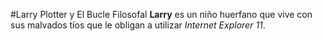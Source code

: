 #Larry Plotter y El Bucle Filosofal
**Larry** es un niño huerfano que vive con sus malvados tíos que le obligan a utilizar *Internet Explorer 11*.
